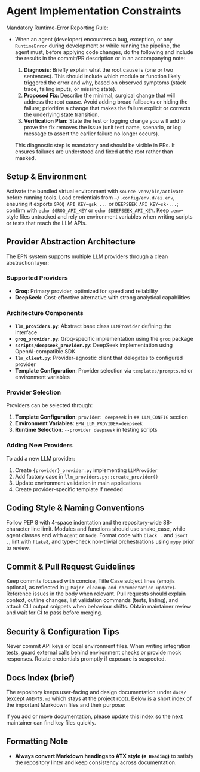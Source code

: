# Agent Implementation Constraints

Mandatory Runtime-Error Reporting Rule:

- When an agent (developer) encounters a bug, exception, or any
  `RuntimeError` during development or while running the pipeline, the
  agent must, before applying code changes, do the following and include
  the results in the commit/PR description or in an accompanying note:
  1. **Diagnosis:** Briefly explain what the root cause is
    (one or two sentences). This should include which module or
    function likely triggered the error and why, based on observed
    symptoms (stack trace, failing inputs, or missing state).
  2. **Proposed Fix:** Describe the minimal, surgical change that will
    address the root cause. Avoid adding broad fallbacks or hiding the
    failure; prioritize a change that makes the failure explicit or
    corrects the underlying state transition.
  3. **Verification Plan:** State the test or logging change you will
    add to prove the fix removes the issue (unit test name, scenario, or
    log message to assert the earlier failure no longer occurs).

  This diagnostic step is mandatory and should be visible in PRs. It
  ensures failures are understood and fixed at the root rather than
  masked.

## Setup & Environment

Activate the bundled virtual environment with `source venv/bin/activate` before running tools. Load credentials from `~/.config/env.d/ai.env`, ensuring it exports `GROQ_API_KEY=gsk_...` or `DEEPSEEK_API_KEY=sk-...`; confirm with `echo $GROQ_API_KEY` or `echo $DEEPSEEK_API_KEY`. Keep `.env`-style files untracked and rely on environment variables when writing scripts or tests that reach the LLM APIs.

## Provider Abstraction Architecture

The EPN system supports multiple LLM providers through a clean abstraction layer:

### Supported Providers
- **Groq**: Primary provider, optimized for speed and reliability
- **DeepSeek**: Cost-effective alternative with strong analytical capabilities

### Architecture Components
- **`llm_providers.py`**: Abstract base class `LLMProvider` defining the interface
- **`groq_provider.py`**: Groq-specific implementation using the `groq` package
- **`scripts/deepseek_provider.py`**: DeepSeek implementation using OpenAI-compatible SDK
- **`llm_client.py`**: Provider-agnostic client that delegates to configured provider
- **Template Configuration**: Provider selection via `templates/prompts.md` or environment variables

### Provider Selection
Providers can be selected through:
1. **Template Configuration**: `provider: deepseek` in `## LLM_CONFIG` section
2. **Environment Variables**: `EPN_LLM_PROVIDER=deepseek`
3. **Runtime Selection**: `--provider deepseek` in testing scripts

### Adding New Providers
To add a new LLM provider:
1. Create `{provider}_provider.py` implementing `LLMProvider`
2. Add factory case in `llm_providers.py::create_provider()`
3. Update environment validation in main applications
4. Create provider-specific template if needed

## Coding Style & Naming Conventions

Follow PEP 8 with 4-space indentation and the repository-wide 88-character line limit. Modules and functions should use snake_case, while agent classes end with `Agent` or `Node`. Format code with `black .` and `isort .`, lint with `flake8`, and type-check non-trivial orchestrations using `mypy` prior to review.

## Commit & Pull Request Guidelines

Keep commits focused with concise, Title Case subject lines (emojis optional, as reflected in `🧹 Major cleanup and documentation update`). Reference issues in the body when relevant. Pull requests should explain context, outline changes, list validation commands (tests, linting), and attach CLI output snippets when behaviour shifts. Obtain maintainer review and wait for CI to pass before merging.

## Security & Configuration Tips

Never commit API keys or local environment files. When writing integration tests, guard external calls behind environment checks or provide mock responses. Rotate credentials promptly if exposure is suspected.

## Docs Index (brief)

The repository keeps user-facing and design documentation under `docs/` (except `AGENTS.md` which stays at the project root). Below is a short index of the important Markdown files and their purpose:

If you add or move documentation, please update this index so the next maintainer can find key files quickly.

## Formatting Note

- **Always convert Markdown headings to ATX style (`# Heading`)** to satisfy the repository linter and keep consistency across documentation.
